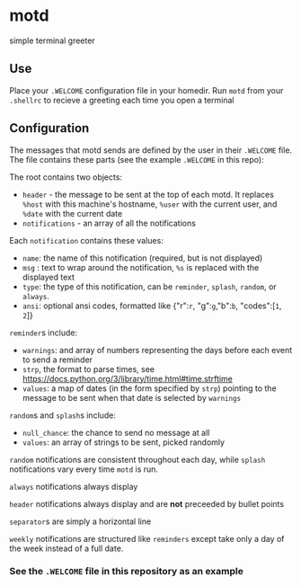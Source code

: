 # motd
simple terminal greeter

## Use
Place your `.WELCOME` configuration file in your homedir.
Run `motd` from your `.shellrc` to recieve a greeting each time you open a terminal

## Configuration
The messages that motd sends are defined by the user in their `.WELCOME` file.  The file contains these parts (see the example `.WELCOME` in this repo):


The root contains two objects:
 - `header` - the message to be sent at the top of each motd.  It replaces `%host` with this machine's hostname, `%user` with the current user, and `%date` with the current date
 - `notifications` - an array of all the notifications


Each `notification` contains these values:
 - `name`: the name of this notification (required, but is not displayed)
 - `msg` : text to wrap around the notification, `%s` is replaced with the displayed text
 - `type`: the type of this notification, can be `reminder`, `splash`, `random`, or `always`.
 - `ansi`: optional ansi codes, formatted like {"r":`r`, "g":`g`,"b":`b`, "codes":[`1`, `2`]}


`reminder`s include:
 - `warnings`: and array of numbers representing the days before each event to send a reminder
 - `strp`, the format to parse times, see https://docs.python.org/3/library/time.html#time.strftime
 - `values`: a map of dates (in the form specified by `strp`) pointing to the message to be sent when that date is selected by `warnings`


`random`s and `splash`s include:
 - `null_chance`: the chance to send no message at all
 - `values`: an array of strings to be sent, picked randomly


`random` notifications are consistent throughout each day, while `splash` notifications vary every time `motd` is run.


`always` notifications always display

`header` notifications always display and are **not** preceeded by bullet points

`separator`s are simply a horizontal line

`weekly` notifications are structured like `reminders` except take only a day of the week instead of a full date.

### See the `.WELCOME` file in this repository as an example

